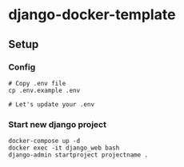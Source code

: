 # django-docker-template

## Setup

### Config
```
# Copy .env file
cp .env.example .env

# Let's update your .env
```

### Start new django project
```
docker-compose up -d
docker exec -it django_web bash
django-admin startproject projectname .
```
